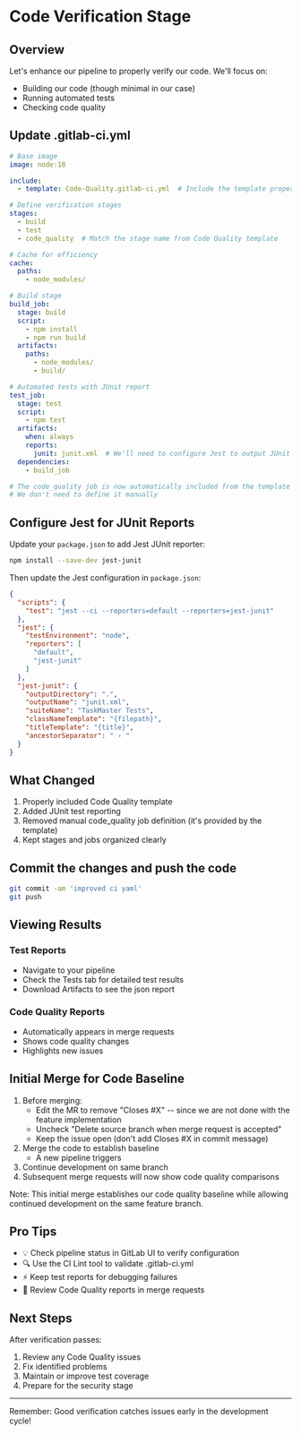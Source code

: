# Code Verification Stage

## Overview
Let's enhance our pipeline to properly verify our code. We'll focus on:
- Building our code (though minimal in our case)
- Running automated tests
- Checking code quality

## Update .gitlab-ci.yml

```yaml
# Base image
image: node:18

include:
  - template: Code-Quality.gitlab-ci.yml  # Include the template properly

# Define verification stages
stages:
  - build
  - test
  - code_quality  # Match the stage name from Code Quality template

# Cache for efficiency
cache:
  paths:
    - node_modules/

# Build stage
build_job:
  stage: build
  script:
    - npm install
    - npm run build
  artifacts:
    paths:
      - node_modules/
      - build/

# Automated tests with JUnit report
test_job:
  stage: test
  script:
    - npm test
  artifacts:
    when: always
    reports:
      junit: junit.xml  # We'll need to configure Jest to output JUnit format
  dependencies:
    - build_job

# The code_quality job is now automatically included from the template
# We don't need to define it manually
```

## Configure Jest for JUnit Reports

Update your `package.json` to add Jest JUnit reporter:

```bash
npm install --save-dev jest-junit
```

Then update the Jest configuration in `package.json`:
```json
{
  "scripts": {
    "test": "jest --ci --reporters=default --reporters=jest-junit"
  },
  "jest": {
    "testEnvironment": "node",
    "reporters": [
      "default",
      "jest-junit"
    ]
  },
  "jest-junit": {
    "outputDirectory": ".",
    "outputName": "junit.xml",
    "suiteName": "TaskMaster Tests",
    "classNameTemplate": "{filepath}",
    "titleTemplate": "{title}",
    "ancestorSeparator": " › "
  }
}
```

## What Changed
1. Properly included Code Quality template
2. Added JUnit test reporting
3. Removed manual code_quality job definition (it's provided by the template)
4. Kept stages and jobs organized clearly

## Commit the changes and push the code
```bash
git commit -am 'improved ci yaml'
git push
```

## Viewing Results

### Test Reports
- Navigate to your pipeline
- Check the Tests tab for detailed test results
- Download Artifacts to see the json report

### Code Quality Reports
- Automatically appears in merge requests
- Shows code quality changes
- Highlights new issues

## Initial Merge for Code Baseline

1. Before merging:
   - Edit the MR to remove "Closes #X" -- since we are not done with the feature implementation
   - Uncheck "Delete source branch when merge request is accepted"
   - Keep the issue open (don't add Closes #X in commit message)
3. Merge the code to establish baseline
   - A new pipeline triggers
5. Continue development on same branch
6. Subsequent merge requests will now show code quality comparisons

Note: This initial merge establishes our code quality baseline while allowing 
continued development on the same feature branch.

## Pro Tips
- 💡 Check pipeline status in GitLab UI to verify configuration
- 🔍 Use the CI Lint tool to validate .gitlab-ci.yml
- ⚡ Keep test reports for debugging failures
- 📝 Review Code Quality reports in merge requests

## Next Steps
After verification passes:
1. Review any Code Quality issues
2. Fix identified problems
3. Maintain or improve test coverage
4. Prepare for the security stage

---
Remember: Good verification catches issues early in the development cycle!
